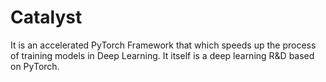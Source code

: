 # Catalyst
It is an accelerated PyTorch Framework that which speeds up the process of training models in Deep Learning. It itself is a deep learning R&amp;D based on PyTorch.
